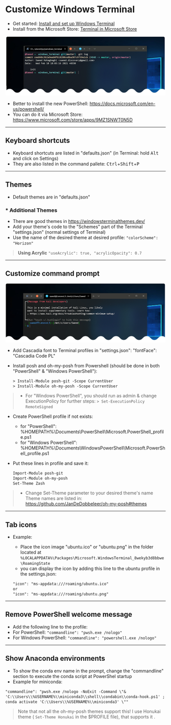 # Customize Windows Terminal

- Get started: [Install and set up Windows Terminal](https://docs.microsoft.com/en-us/windows/terminal/get-started)
- Install from the Microsoft Store: [Terminal in Microsoft Store](https://aka.ms/terminal)

![PowerShell](Screenshot_ps.png)

- Better to install the new PowerShell: https://docs.microsoft.com/en-us/powershell/
- You can do it via Microsoft Store: https://www.microsoft.com/store/apps/9MZ1SNWT0N5D

-------------------------

## Keyboard shortcuts
- Keyboard shortcuts are listed in "defaults.json" (in Terminal:  hold <kbd>Alt</kbd> and click on Settings)
- They are also listed in the command pallete: <kbd>Ctrl</kbd>+<kbd>Shift</kbd>+<kbd>P</kbd>

-------------------------

## Themes
- Default themes are in "defaults.json"

### * Additional Themes
- There are good themes in https://windowsterminalthemes.dev/
- Add your theme's code to the "Schemes" part of the Terminal "settings.json" (normal settings of Terminal)
- Use the name of the desired theme at desired profile:
    ``` "colorScheme": "Horizon" ```

> **Using Acrylic**
    ```
    "useAcrylic": true,
    "acrylicOpacity": 0.7
    ```

-------------------------

## Customize command prompt

![Kali-Linux](Screenshot_kali.png)

- Add Cascadia font to Terminal profiles in "settings.json":
"fontFace": "Cascadia Code PL"

- Install posh and oh-my-posh from Powershell (should be done in both "PowerShell" & "Windows PowerShell"):
    ```
    > Install-Module posh-git -Scope CurrentUser
    > Install-Module oh-my-posh -Scope CurrentUser
    ```

> - For "Windows PowerShell", you should run as admin & change ExecutionPolicy for further steps:
    ``` > Set-ExecutionPolicy RemoteSigned ```

- Create PowerShell profile if not exists:
    - for "PowerShell":
    %HOMEPATH%\Documents\PowerShell\Microsoft.PowerShell_profile.ps1
    - for "Windows PowerShell":
    %HOMEPATH%\Documents\WindowsPowerShell\Microsoft.PowerShell_profile.ps1

- Put these lines in profile and save it:
    ```
    Import-Module posh-git
    Import-Module oh-my-posh
    Set-Theme Zash
    ```

> - Change Set-Theme parameter to your desired theme's name
    Theme names are listed in: https://github.com/JanDeDobbeleer/oh-my-posh#themes

-------------------------
## Tab icons

- Example:
    - Place the icon image "ubuntu.ico" or "ubuntu.png" in the folder located at
    ``` %LOCALAPPDATA%\Packages\Microsoft.WindowsTerminal_8wekyb3d8bbwe\RoamingState ```
    - you can display the icon by adding this line to the ubuntu profile in the settings.json:

    ```
    "icon": "ms-appdata:///roaming/ubuntu.ico"
    or
    "icon": "ms-appdata:///roaming/ubuntu.png"
    ```

-------------------------
## Remove PowerShell welcome message

- Add the following line to the profile:
- For PowerShell: ``` "commandline": "pwsh.exe /nologo" ```
- For Windows PowerShell: ``` "commandline": "powershell.exe /nologo" ```

-------------------------
## Show Anaconda environments

- To show the conda env name in the prompt, change the "commandline" section to execute the conda script at PowerShel startup
- Example for miniconda:
```
"commandline": "pwsh.exe /nologo -NoExit -Command \"& 'C:\\Users\\%USERNAME%\\miniconda3\\shell\\condabin\\conda-hook.ps1' ; conda activate 'C:\\Users\\%USERNAME%\\miniconda3' \""
```
> Note that not all the oh-my-posh themes support this! I use Honukai theme ( ``` Set-Theme Honukai ``` in the $PROFILE file), that supports it .
